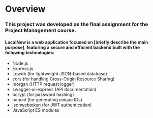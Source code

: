 <h1>Overview</h1>
      <h3>
        This project was developed as the final assignment for the Project
        Management course.
      </h3>
      <h4>
        <strong>LocalNew</strong> is a web application focused on [briefly
        describe the main purpose], featuring a secure and efficient backend
        built with the following technologies:
      </h4>
      <ul>
        <li>Node.js</li>
        <li>Express.js</li>
        <li>Lowdb (for lightweight JSON-based database)</li>
        <li>cors (for handling Cross-Origin Resource Sharing)</li>
        <li>morgan (HTTP request logger)</li>
        <li>swagger-ui-express (API documentation)</li>
        <li>bcrypt (for password hashing)</li>
        <li>nanoid (for generating unique IDs)</li>
        <li>jsonwebtoken (for JWT authentication)</li>
        <li>JavaScript ES modules</li>
      </ul>
